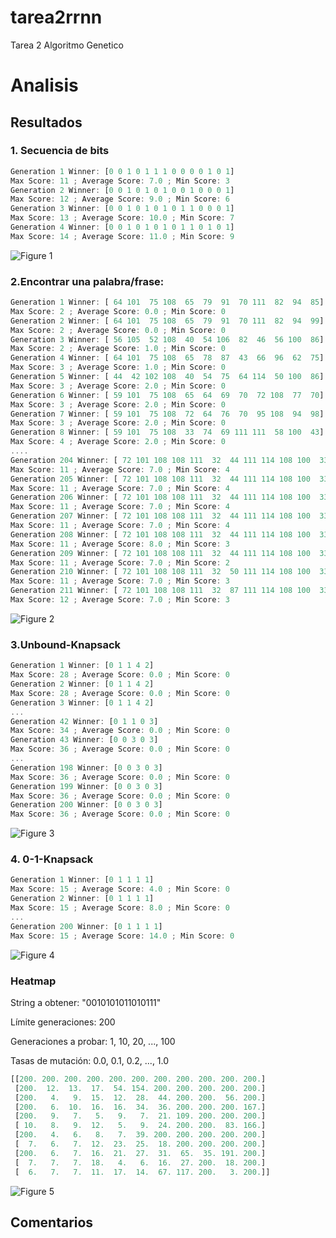 # tarea2rrnn
Tarea 2 Algoritmo Genetico

# Analisis

## Resultados

### 1. Secuencia de bits

```javascript
Generation 1 Winner: [0 0 1 0 1 1 1 0 0 0 0 1 0 1]
Max Score: 11 ; Average Score: 7.0 ; Min Score: 3
Generation 2 Winner: [0 0 1 0 1 0 1 0 0 1 0 0 0 1]
Max Score: 12 ; Average Score: 9.0 ; Min Score: 6
Generation 3 Winner: [0 0 1 0 1 0 1 0 1 1 0 0 0 1]
Max Score: 13 ; Average Score: 10.0 ; Min Score: 7
Generation 4 Winner: [0 0 1 0 1 0 1 0 1 1 0 1 0 1]
Max Score: 14 ; Average Score: 11.0 ; Min Score: 9
```

![Figure 1](https://github.com/solzhen/tarea2rrnn/blob/master/figs/Figure_1.png)


### 2.Encontrar una palabra/frase:

```javascript
Generation 1 Winner: [ 64 101  75 108  65  79  91  70 111  82  94  85]
Max Score: 2 ; Average Score: 0.0 ; Min Score: 0
Generation 2 Winner: [ 64 101  75 108  65  79  91  70 111  82  94  99]
Max Score: 2 ; Average Score: 0.0 ; Min Score: 0
Generation 3 Winner: [ 56 105  52 108  40  54 106  82  46  56 100  86]
Max Score: 2 ; Average Score: 1.0 ; Min Score: 0
Generation 4 Winner: [ 64 101  75 108  65  78  87  43  66  96  62  75]
Max Score: 3 ; Average Score: 1.0 ; Min Score: 0
Generation 5 Winner: [ 44  42 102 108  40  54  75  64 114  50 100  86]
Max Score: 3 ; Average Score: 2.0 ; Min Score: 0
Generation 6 Winner: [ 59 101  75 108  65  64  69  70  72 108  77  70]
Max Score: 3 ; Average Score: 2.0 ; Min Score: 0
Generation 7 Winner: [ 59 101  75 108  72  64  76  70  95 108  94  98]
Max Score: 3 ; Average Score: 2.0 ; Min Score: 0
Generation 8 Winner: [ 59 101  75 108  33  74  69 111 111  58 100  43]
Max Score: 4 ; Average Score: 2.0 ; Min Score: 0
....
Generation 204 Winner: [ 72 101 108 108 111  32  44 111 114 108 100  33]
Max Score: 11 ; Average Score: 7.0 ; Min Score: 4
Generation 205 Winner: [ 72 101 108 108 111  32  44 111 114 108 100  33]
Max Score: 11 ; Average Score: 7.0 ; Min Score: 4
Generation 206 Winner: [ 72 101 108 108 111  32  44 111 114 108 100  33]
Max Score: 11 ; Average Score: 7.0 ; Min Score: 4
Generation 207 Winner: [ 72 101 108 108 111  32  44 111 114 108 100  33]
Max Score: 11 ; Average Score: 7.0 ; Min Score: 4
Generation 208 Winner: [ 72 101 108 108 111  32  44 111 114 108 100  33]
Max Score: 11 ; Average Score: 8.0 ; Min Score: 3
Generation 209 Winner: [ 72 101 108 108 111  32  44 111 114 108 100  33]
Max Score: 11 ; Average Score: 7.0 ; Min Score: 2
Generation 210 Winner: [ 72 101 108 108 111  32  50 111 114 108 100  33]
Max Score: 11 ; Average Score: 7.0 ; Min Score: 3
Generation 211 Winner: [ 72 101 108 108 111  32  87 111 114 108 100  33]
Max Score: 12 ; Average Score: 7.0 ; Min Score: 3
```

![Figure 2](https://github.com/solzhen/tarea2rrnn/blob/master/figs/Figure_2.png)


### 3.Unbound-Knapsack

```javascript
Generation 1 Winner: [0 1 1 4 2]
Max Score: 28 ; Average Score: 0.0 ; Min Score: 0
Generation 2 Winner: [0 1 1 4 2]
Max Score: 28 ; Average Score: 0.0 ; Min Score: 0
Generation 3 Winner: [0 1 1 4 2]
...
Generation 42 Winner: [0 1 1 0 3]
Max Score: 34 ; Average Score: 0.0 ; Min Score: 0
Generation 43 Winner: [0 0 3 0 3]
Max Score: 36 ; Average Score: 0.0 ; Min Score: 0
...
Generation 198 Winner: [0 0 3 0 3]
Max Score: 36 ; Average Score: 0.0 ; Min Score: 0
Generation 199 Winner: [0 0 3 0 3]
Max Score: 36 ; Average Score: 0.0 ; Min Score: 0
Generation 200 Winner: [0 0 3 0 3]
Max Score: 36 ; Average Score: 0.0 ; Min Score: 0
```

![Figure 3](https://github.com/solzhen/tarea2rrnn/blob/master/figs/Figure_3.png)


### 4. 0-1-Knapsack

```javascript
Generation 1 Winner: [0 1 1 1 1]
Max Score: 15 ; Average Score: 4.0 ; Min Score: 0
Generation 2 Winner: [0 1 1 1 1]
Max Score: 15 ; Average Score: 8.0 ; Min Score: 0
...
Generation 200 Winner: [0 1 1 1 1]
Max Score: 15 ; Average Score: 14.0 ; Min Score: 0
```

![Figure 4](https://github.com/solzhen/tarea2rrnn/blob/master/figs/Figure_4.png)




### Heatmap

String a obtener: "0010101011010111"

Límite generaciones: 200

Generaciones a probar: 1, 10, 20, ..., 100

Tasas de mutación: 0.0, 0.1, 0.2, ..., 1.0

```javascript
[[200. 200. 200. 200. 200. 200. 200. 200. 200. 200. 200.]
 [200.  12.  13.  17.  54. 154. 200. 200. 200. 200. 200.]
 [200.   4.   9.  15.  12.  28.  44. 200. 200.  56. 200.]
 [200.   6.  10.  16.  16.  34.  36. 200. 200. 200. 167.]
 [200.   9.   7.   5.   9.   7.  21. 109. 200. 200. 200.]
 [ 10.   8.   9.  12.   5.   9.  24. 200. 200.  83. 166.]
 [200.   4.   6.   8.   7.  39. 200. 200. 200. 200. 200.]
 [  7.   6.   7.  12.  23.  25.  18. 200. 200. 200. 200.]
 [200.   6.   7.  16.  21.  27.  31.  65.  35. 191. 200.]
 [  7.   7.   7.  18.   4.   6.  16.  27. 200.  18. 200.]
 [  6.   7.   7.  11.  17.  14.  67. 117. 200.   3. 200.]]
 ```

![Figure 5](https://github.com/solzhen/tarea2rrnn/blob/master/figs/Figure_5.png)


## Comentarios